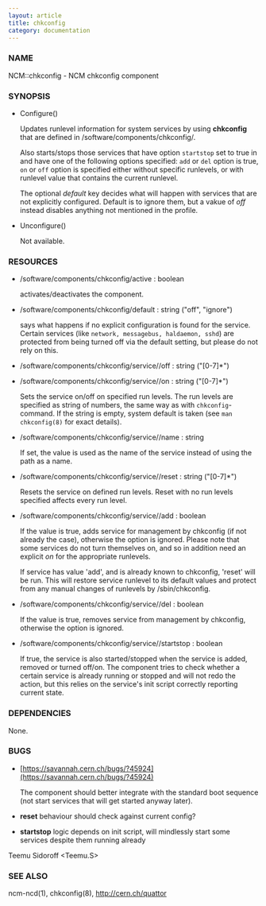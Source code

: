 ```yaml
---
layout: article
title: chkconfig
category: documentation
---
```

### NAME

NCM::chkconfig - NCM chkconfig component

### SYNOPSIS

- Configure()

    Updates runlevel information for system services by using __chkconfig__ that are
    defined in /software/components/chkconfig/. 

    Also starts/stops those services that have option `startstop` set to true in 
    and have one of the following options specified: 
    `add` or `del` option is true, `on` or `off` option is specified either 
    without specific runlevels, or with runlevel value that contains the current runlevel. 

    The optional _default_ key decides what will happen with services that are not explicitly
    configured. Default is to ignore them, but a vakue of _off_ instead disables anything
    not mentioned in the profile.

- Unconfigure()

    Not available.

### RESOURCES

- /software/components/chkconfig/active : boolean

    activates/deactivates the component.

- /software/components/chkconfig/default : string ("off", "ignore")

    says what happens if no explicit configuration is found for the
    service. Certain services (like `network, messagebus, haldaemon,
    sshd`) are protected from being turned off via the default setting,
    but please do not rely on this.

- /software/components/chkconfig/service/<service>/off : string ("\[0-7\]\*")
- /software/components/chkconfig/service/<service>/on : string ("\[0-7\]\*")

    Sets the service <service> on/off on specified run levels. The run
    levels are specified as string of numbers, the same way as with
    `chkconfig`\-command. If the string is empty, system default is taken
    (see `man chkconfig(8)` for exact details).

- /software/components/chkconfig/service/<service>/name : string 

    If set, the value is used as the name of the service instead of using the 
    <service> path as a name. 

- /software/components/chkconfig/service/<service>/reset : string ("\[0-7\]\*")

    Resets the service on defined run levels. Reset with no run levels specified 
    affects every run level. 

- /software/components/chkconfig/service/<service>/add : boolean

    If the value is true, adds service for management by chkconfig (if not
    already the case), otherwise the option is ignored. Please note that
    some services do not turn themselves on, and so in addition need an
    explicit _on_ for the appropriate runlevels.

    If service has value 'add', and is already known to chkconfig, 'reset'
    will be run. This will restore service runlevel to its default values
    and protect from any manual changes of runlevels by /sbin/chkconfig.

- /software/components/chkconfig/service/<service>/del : boolean

    If the value is true, removes service from management by chkconfig, otherwise
    the option is ignored. 

- /software/components/chkconfig/service/<service>/startstop : boolean

    If true, the service is also started/stopped when the service is
    added, removed or turned off/on. The component tries to check whether
    a certain service is already running or stopped and will not redo the
    action, but this relies on the service's init script correctly
    reporting current state.

### DEPENDENCIES

None.

### BUGS

- [https://savannah.cern.ch/bugs/?45924](https://savannah.cern.ch/bugs/?45924)

    The component should better integrate with the standard boot sequence
    (not start services that will get started anyway later).

- __reset__ behaviour should check against current config?
- __startstop__ logic depends on init script, will mindlessly start some services despite them running already

Teemu Sidoroff <Teemu.S>

### SEE ALSO

ncm-ncd(1), chkconfig(8), http://cern.ch/quattor
